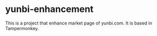 # yunbi-enhancement
This is a project that enhance market page of yunbi.com. It is based in Tampermonkey.
